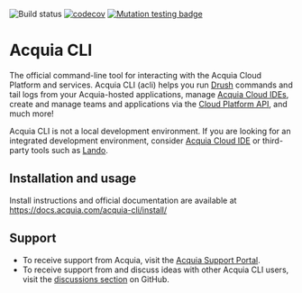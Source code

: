 ![Build status](https://github.com/acquia/cli/actions/workflows/ci.yml/badge.svg?branch=main) [![codecov](https://codecov.io/github/acquia/cli/branch/main/graph/badge.svg?token=93Y86CBRSE)](https://codecov.io/github/acquia/cli) [![Mutation testing badge](https://img.shields.io/endpoint?style=flat&url=https%3A%2F%2Fbadge-api.stryker-mutator.io%2Fgithub.com%2Facquia%2Fcli%2Fmain)](https://dashboard.stryker-mutator.io/reports/github.com/acquia/cli/main)
# Acquia CLI

The official command-line tool for interacting with the Acquia Cloud Platform and services. Acquia CLI (acli) helps you run [Drush](http://www.drush.org/) commands and tail logs from your Acquia-hosted applications, manage [Acquia Cloud IDEs](https://docs.acquia.com/dev-studio/ide/), create and manage teams and applications via the [Cloud Platform API](https://cloudapi-docs.acquia.com/), and much more!

Acquia CLI is not a local development environment. If you are looking for an integrated development environment, consider [Acquia Cloud IDE](https://docs.acquia.com/dev-studio/ide/) or third-party tools such as [Lando](https://lando.dev/).


## Installation and usage

Install instructions and official documentation are available at https://docs.acquia.com/acquia-cli/install/

## Support

- To receive support from Acquia, visit the [Acquia Support Portal](https://acquia.my.site.com/s/).
- To receive support from and discuss ideas with other Acquia CLI users, visit the [discussions section](https://github.com/acquia/cli/discussions) on GitHub.
